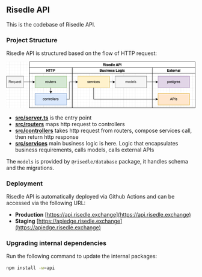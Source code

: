 ## Risedle API

This is the codebase of Risedle API.

### Project Structure

Risedle API is structured based on the flow of HTTP request:

![Risedle API Structure](./structure.png)

-   **[src/server.ts](./src/server.ts)** is the entry point
-   **[src/routers](./src/routers)** maps http request to controllers
-   **[src/controllers](./src/controllers)** takes http request from routers,
    compose services call, then return http response
-   **[src/services](./src/services)** main business logic is here. Logic that
    encapsulates business requirements, calls models, calls external APIs

The `models` is provided by `@risedle/database` package, it handles schema and
the migrations.

### Deployment

Risedle API is automatically deployed via Github Actions and can be accessed
via the following URL:

-   **Production** [https://api.risedle.exchange](https://api.risedle.exchange)
-   **Staging**
    [https://apiedge.risedle.exchange](https://apiedge.risedle.exchange)

### Upgrading internal dependencies

Run the following command to update the internal packages:

```sh
npm install -w=api
```
